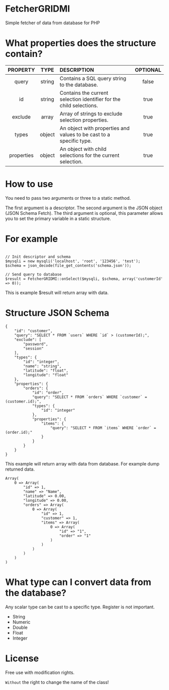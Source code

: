 # FetcherGRIDMI
Simple fetcher of data from database for PHP
# What properties does the structure contain?
|PROPERTY|TYPE|DESCRIPTION|OPTIONAL|
|:------:|:--:|:----------|:------:|
|query|string|Contains a SQL query string to the database.|false
|id|string|Contains the current selection identifier for the child selections.|true
|exclude|array|Array of strings to exclude selection properties.|true
|types|object|An object with properties and values to be cast to a specific type.|true
|properties|object|An object with child selections for the current selection.|true

# How to use
You need to pass two arguments or three to a static method.

The first argument is a descriptor.
The second argument is the JSON object (JSON Schema Fetch).
The third argument is optional, this parameter allows you to set the primary variable in a static structure.

# For example
``````

// Init descriptor and schema
$mysqli = new mysqli('localhost', 'root', '123456', 'test');
$schema = json_decode(file_get_contents('schema.json'));

// Send query to database
$result = FetcherGRIDMI::onSelect($mysqli, $schema, array('customerId' => 0));

``````

This is example $result will return array with data.

# Structure JSON Schema
``````
{
	"id": "customer",
	"query": "SELECT * FROM `users` WHERE `id` > (customerId);",
	"exclude": [
		"password",
		"session"
	],
	"types": {
		"id": "integer",
		"name": "string",
		"latitude": "float",
		"longitude": "float"
	},
	"properties": {
		"orders": {
			"id": "order",
			"query": "SELECT * FROM `orders` WHERE `customer` = (customer.id);",
			"types": {
				"id": "integer"
			},
			"properties": {
				"items": {
					"query": "SELECT * FROM `items` WHERE `order` = (order.id);"
				}
			}
		}
	}
}
``````
This example will return array with data from database. For example dump returned data.
``````
Array(
	0 => Array(
		"id" => 1,
		"name" => "Name",
		"latitude" => 0.00,
		"longitude" => 0.00,
		"orders" => Array(
			0 => Array(
				"id" => 1,
				"customer" => 1,
				"items" => Array(
					0 => Array(
						"id" => "1",
						"order" => "1"
					)
				)
			)
		)
	)
)
``````
# What type can I convert data from the database?
Any scalar type can be cast to a specific type. Register is not important.
* String
* Numeric
* Double
* Float
* Integer

# License
Free use with modification rights.

`Without` the right to change the name of the class!
